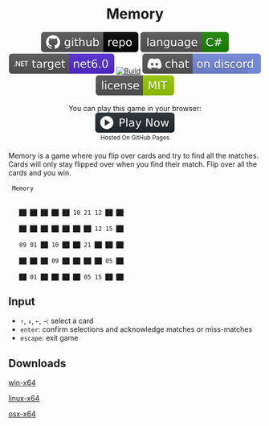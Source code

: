 <h1 align="center">
	Memory
</h1>

<p align="center">
	<a href="https://github.com/dotnet/dotnet-console-games" alt="GitHub repo"><img alt="flat" src="../../.github/resources/github-repo-black.svg"></a>
	<a href="https://docs.microsoft.com/en-us/dotnet/csharp/" alt="GitHub repo"><img alt="Language C#" src="../../.github/resources/language-csharp.svg"></a>
	<a href="https://dotnet.microsoft.com/download"><img src="../../.github/resources/dotnet-badge.svg" title="Target Framework" alt="Target Framework"></a>
	<a href="https://github.com/dotnet/dotnet-console-games/actions"><img src="https://github.com/dotnet/dotnet-console-games/workflows/Memory%20Build/badge.svg" title="Goto Build" alt="Build"></a>
	<a href="https://discord.gg/4XbQbwF" alt="Discord"><img src="../../.github/resources/discord-badge.svg" title="Go To Discord Server" alt="Discord"/></a>
	<a href="../../LICENSE" alt="license"><img src="../../.github/resources/license-MIT-green.svg" /></a>
</p>

<p align="center">
	You can play this game in your browser:
	<br />
	<a href="https://dotnet.github.io/dotnet-console-games/Memory" alt="Play Now">
		<sub><img height="40"src="../../.github/resources/play-badge.svg" title="Play Now" alt="Play Now"/></sub>
	</a>
	<br />
	<sup>Hosted On GitHub Pages</sup>
</p>

Memory is a game where you flip over cards and try to find all the matches. Cards will only stay flipped over when you find their match. Flip over all the cards and you win.

```
 Memory


   ██ ██ ██ ██ ██ 10 21 12 ██ ██

   ██ ██ ██ ██ ██ ██ ██ 12 15 ██

   09 01 ██ 10 ██ ██ 21 ██ ██ ██

   ██ ██ ██ 09 ██ ██ ██ ██ 05 ██

   ██ 01 ██ ██ ██ ██ 05 15 ██ ██
```

## Input

- `↑`, `↓`, `←`, `→`: select a card
- `enter`: confirm selections and acknowledge matches or miss-matches
- `escape`: exit game

## Downloads

[win-x64](https://github.com/dotnet/dotnet-console-games/raw/binaries/win-x64/Memory.exe)

[linux-x64](https://github.com/dotnet/dotnet-console-games/raw/binaries/linux-x64/Memory)

[osx-x64](https://github.com/dotnet/dotnet-console-games/raw/binaries/osx-x64/Memory)
